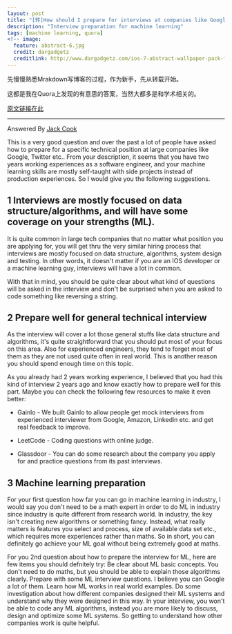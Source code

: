 ```yaml
---
layout: post
title: "[转]How should I prepare for interviews at companies like Google, Facebook, Twitter etc., for machine learning positions?"
description: "Interview preparation for machine learning"
tags: [machine learning, quora]
<!-- image:
  feature: abstract-6.jpg
  credit: dargadgetz
  creditlink: http://www.dargadgetz.com/ios-7-abstract-wallpaper-pack-for-iphone-5-and-ipod-touch-retina/ -->
---
```


先慢慢熟悉Mrakdown写博客的过程，作为新手，先从转载开始。

这都是我在Quora上发现的有意思的答案，当然大都多是和学术相关的。

[原文链接在此](https://www.quora.com/How-should-I-prepare-for-interviews-at-companies-like-Google-Facebook-Twitter-etc-for-machine-learning-positions)

---
Answered By [Jack Cook](https://www.quora.com/profile/Jake-Cook-8)

This is a very good question and over the past a lot of people have asked how to prepare for a specific technical position at large companies like Google, Twitter etc.. From your description, it seems that you have two years working experiences as a software engineer, and your machine learning skills are mostly self-taught with side projects instead of production experiences. So I would give you the following suggestions.

## 1 Interviews are mostly focused on data structure/algorithms, and will have some coverage on your strengths (ML).
It is quite common in large tech companies that no matter what position you are applying for, you will get thru the very similar hiring process that interviews are mostly focused on data structure, algorithms, system design and testing. In other words, it doesn't matter if you are an IOS developer or a machine learning guy, interviews will have a lot in common.

With that in mind, you should be quite clear about what kind of questions will be asked in the interview and don't be surprised when you are asked to code something like reversing a string.

## 2 Prepare well for general technical interview
As the interview will cover a lot those general stuffs like data structure and algorithms, it's quite straightforward that you should put most of your focus on this area. Also for experienced engineers, they tend to forget most of them as they are not used quite often in real world. This is another reason you should spend enough time on this topic.

As you already had 2 years working experience, I believed that you had this kind of interview 2 years ago and know exactly how to prepare well for this part. Maybe you can check the following few resources to make it even better:

* Gainlo - We built Gainlo to allow people get mock interviews from experienced interviewer from Google, Amazon, Linkedin etc. and get real feedback to improve.

* LeetCode - Coding questions with online judge.

* Glassdoor - You can do some research about the company you apply for and practice questions from its past interviews.


## 3 Machine learning preparation
For your first question how far you can go in machine learning in industry, I would say you don't need to be a math expert in order to do ML in industry since industry is quite different from research world. In industry, the key isn't creating new algorithms or something fancy. Instead, what really matters is features you select and process, size of available data set etc., which requires more experiences rather than maths. So in short, you can definitely go achieve your ML goal without being extremely good at maths.

For you 2nd question about how to prepare the interview for ML, here are few items you should defnitely try:
Be clear about ML basic concepts. You don't need to do maths, but you should be able to explain those algorithms clearly.
Prepare with some ML interview questions. I believe you can Google a lot of them.
Learn how ML works in real world examples. Do some investigation about how different companies designed their ML systems and understand why they were designed in this way. In your interview, you won't be able to code any ML algorithms, instead you are more likely to discuss, design and optimize some ML systems. So getting to understand how other companies work is quite helpful.